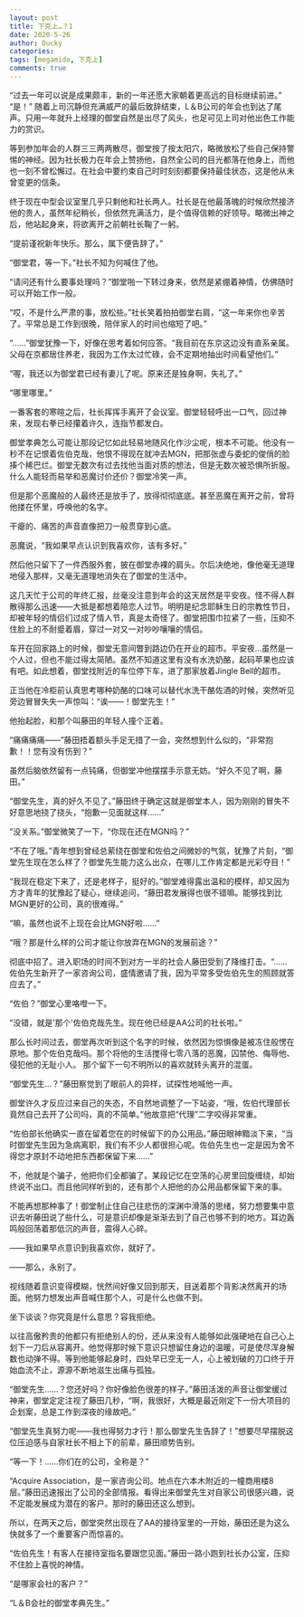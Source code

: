 ```yaml
---
layout: post
title: 下克上…？1
date: 2020-5-26
author: Ducky
categories: 
tags: [megamido, 下克上]
comments: true
--- 
```


“过去一年可以说是成果颇丰，新的一年还愿大家朝着更高远的目标继续前进。”
“是！”
随着上司沉静但充满威严的最后致辞结束，L＆B公司的年会也到达了尾声。只用一年就升上经理的御堂自然是出尽了风头，也足可见上司对他出色工作能力的赏识。

等到参加年会的人群三三两两散尽，御堂按了按太阳穴，略微放松了些自己保持警惕的神经。因为社长极力在年会上赞扬他，自然全公司的目光都落在他身上，而他也一刻不曾松懈过。在社会中要约束自己时时刻刻都要保持最佳状态，这是他从未曾变更的信条。

终于现在中型会议室里几乎只剩他和社长两人。社长是在他最落魄的时候欣然接济他的贵人，虽然年纪稍长，但依然充满活力，是个值得信赖的好领导。略微出神之后，他站起身来，将欲离开之前朝社长鞠了一躬。

“提前谨祝新年快乐。那么，属下便告辞了。”

“御堂君，等一下。”社长不知为何喊住了他。

“请问还有什么要事处理吗？”御堂啪一下转过身来，依然是紧绷着神情，仿佛随时可以开始工作一般。

“哎，不是什么严肃的事，放松些。”社长笑着拍拍御堂右肩，“这一年来你也辛苦了。平常总是工作到很晚，陪伴家人的时间也缩短了吧。”

“……”御堂犹豫一下，好像在思考着如何应答。“我目前在东京这边没有直系亲属。父母在京都居住养老，我因为工作太过忙碌，会不定期地抽出时间看望他们。”

“喔，我还以为御堂君已经有妻儿了呢。原来还是独身啊，失礼了。”

“哪里哪里。”

一番客套的寒暄之后，社长挥挥手离开了会议室。御堂轻轻呼出一口气，回过神来，发现右拳已经攥着许久，连指节都发白。


御堂孝典怎么可能让那段记忆如此轻易地随风化作沙尘呢，根本不可能。他没有一秒不在记恨着佐伯克哉，他恨不得现在就冲去MGN，把那张虚与委蛇的俊俏的脸揍个稀巴烂。御堂无数次有过去找他当面对质的想法，但是无数次被恐惧所折服。什么人能轻而易举和恶魔讨价还价？御堂冷笑一声。

但是那个恶魔般的人最终还是放手了，放得彻彻底底。甚至恶魔在离开之前，曾将他搂在怀里，呼唤他的名字。

干瘪的、痛苦的声音直像把刀一般贯穿到心底。

恶魔说，“我如果早点认识到我喜欢你，该有多好。”

然后他只留下了一件西服外套，披在御堂赤裸的肩头。尔后决绝地，像他毫无道理地侵入那样，又毫无道理地消失在了御堂的生活中。


这几天忙于公司的年终汇报，丝毫没注意到年会的这天居然是平安夜。怪不得人群散得那么迅速——大抵是都想着陪恋人过节。明明是纪念耶稣生日的宗教性节日，却被年轻的情侣们过成了情人节，真是太奇怪了。御堂把围巾拉紧了一些，压抑不住脸上的不耐蹙着眉，穿过一对又一对吵吵嚷嚷的情侣。

车开在回家路上的时候，御堂无意间瞥到路边仍在开业的超市。平安夜…虽然是一个人过，但也不能过得太简陋。虽然不知道这里有没有水洗奶酪，起码苹果也应该有吧。如此想着，御堂找附近的车位停下车，进了那家放着Jingle Bell的超市。

正当他在冷柜前认真思考哪种奶酪的口味可以替代水洗干酪佐酒的时候，突然听见旁边冒冒失失一声惊叫：“诶——！御堂先生！”

他抬起脸，和那个叫藤田的年轻人撞个正着。

“痛痛痛痛——”藤田捂着额头手足无措了一会，突然想到什么似的，“非常抱歉！！您有没有伤到？”

虽然后脑依然留有一点钝痛，但御堂冲他摆摆手示意无妨。“好久不见了啊，藤田。”

“御堂先生，真的好久不见了。”藤田终于确定这就是御堂本人，因为刚刚的冒失不好意思地挠了挠头，“抱歉一见面就这样……”

“没关系。”御堂微笑了一下，“你现在还在MGN吗？”

“不在了哦。”青年想到曾经总萦绕在御堂和佐伯之间微妙的气氛，犹豫了片刻，“御堂先生现在怎么样了？御堂先生能力这么出众，在哪儿工作肯定都是光彩夺目！”

“我现在稳定下来了，还是老样子，挺好的。”御堂难得露出温和的模样，却又因为方才青年的犹豫起了疑心，继续追问，“藤田君发展得也很不错嘛。能够找到比MGN更好的公司，真的很难得。”

“嘛，虽然也说不上现在会比MGN好啦……”

“哦？那是什么样的公司才能让你放弃在MGN的发展前途？”

彻底中招了。进入职场的时间不到对方一半的社会人藤田受到了降维打击。“……佐伯先生新开了一家咨询公司，盛情邀请了我，因为平常多受佐伯先生的照顾就答应去了。”

“佐伯？”御堂心里咯噔一下。

“没错，就是'那个'佐伯克哉先生。现在他已经是AA公司的社长啦。”

那么长时间过去，御堂再次听到这个名字的时候，依然因为惊惧像是被冻住般愣在原地。那个佐伯克哉吗。那个将他的生活搅得七零八落的恶魔，囚禁他、侮辱他、侵犯他的无耻小人。
那个留下一句不明所以的喜欢就转头离开的混蛋。

“御堂先生…？”藤田察觉到了眼前人的异样，试探性地喊他一声。

御堂许久才反应过来自己的失态，不自然地调整了一下站姿，“哦，佐伯代理部长竟然自己去开了公司吗，真的不简单。”他故意把“代理”二字咬得非常重。

“佐伯部长他确实一直在留着您在的时候留下的办公用品。”藤田眼神黯淡下来，“当时御堂先生因为急病离职，我们有不少人都很担心呢。佐伯先生也一定是因为舍不得您才原封不动地把东西都保留下来……”

不，他就是个骗子，他把你们全都骗了。某段记忆在空荡的心房里回旋缠绕，却始终说不出口。而且他同样听到的，还有那个人把他的办公用品都保留下来的事。

不能再想那种事了！御堂制止住自己往悲伤的深渊中滑落的思绪，努力想要集中意识去听藤田说了些什么，可是意识却像是渐渐去到了自己也够不到的地方。耳边轰鸣般回荡着那低沉的声音，震得人心碎。

——我如果早点意识到我喜欢你，就好了。

——那么，永别了。

视线随着意识变得模糊，恍然间好像又回到那天，目送着那个背影决然离开的场面。他努力想发出声音喊住那个人，可是什么也做不到。

坐下谈谈？你究竟是什么意思？容我拒绝。

以往高傲矜贵的他都只有拒绝别人的份，还从来没有人能够如此强硬地在自己心上划下一刀后从容离开。他觉得那时候下意识只想留住身边的温暖，可是使尽浑身解数也动弹不得。等到他能够起身时，四处早已空无一人，心上被划破的刀口终于开始血流不止，源源不断地滋生出痛与孤独。

“御堂先生……？您还好吗？你好像脸色很差的样子。”藤田活泼的声音让御堂缓过神来，御堂定定注视了藤田几秒，“啊，我很好，大概是最近刚定下一份大项目的企划案，总是工作到深夜的缘故吧。”

“御堂先生真努力呢——我也得努力才行！那么御堂先生告辞了！”想要尽早摆脱这位压迫感与自家社长不相上下的前辈，藤田顺势告别。

“等一下！……你们在的公司，全称是？”

“Acquire Association，是一家咨询公司。地点在六本木附近的一幢商用楼8层。”藤田迅速报出了公司的全部情报。看得出来御堂先生对自家公司很感兴趣，说不定能发展成为潜在的客户。那时的藤田还这么想到。


所以，在两天之后，御堂突然出现在了AA的接待室里的一开始，藤田还是为这么快就多了一个重要客户而惊喜的。

“佐伯先生！有客人在接待室指名要跟您见面。”藤田一路小跑到社长办公室，压抑不住脸上喜悦的神情。

“是哪家会社的客户？”

“L＆B会社的御堂孝典先生。”
